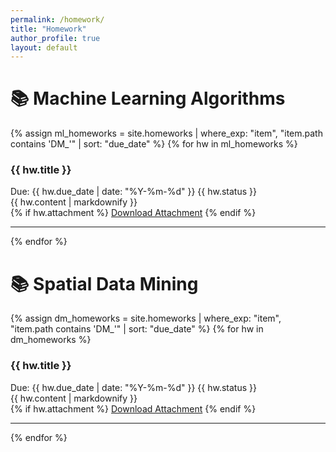 ```yaml
---
permalink: /homework/
title: "Homework"
author_profile: true
layout: default
---
```



# 📚 Machine Learning Algorithms

{% assign ml_homeworks = site.homeworks | where_exp: "item", "item.path contains 'DM_'" | sort: "due_date" %}
{% for hw in ml_homeworks %}
<div class="homework-item">
  <h3>{{ hw.title }}</h3>
  <div class="meta">
    <span class="due-date">Due: {{ hw.due_date | date: "%Y-%m-%d" }}</span>
    <span class="status">{{ hw.status }}</span>
  </div>
  <div class="content">
    {{ hw.content | markdownify }}
  </div>
  {% if hw.attachment %}
  <a href="{{ hw.attachment }}" class="btn btn--primary">Download Attachment</a>
  {% endif %}
</div>
<hr>
{% endfor %}

<!-- # 📚 Course Homework -->
# 📚 Spatial Data Mining

{% assign dm_homeworks = site.homeworks | where_exp: "item", "item.path contains 'DM_'" | sort: "due_date" %}
{% for hw in dm_homeworks %}
<div class="homework-item">
  <h3>{{ hw.title }}</h3>
  <div class="meta">
    <span class="due-date">Due: {{ hw.due_date | date: "%Y-%m-%d" }}</span>
    <span class="status">{{ hw.status }}</span>
  </div>
  <div class="content">
    {{ hw.content | markdownify }}
  </div>
  {% if hw.attachment %}
  <a href="{{ hw.attachment }}" class="btn btn--primary">Download Attachment</a>
  {% endif %}
</div>
<hr>
{% endfor %}